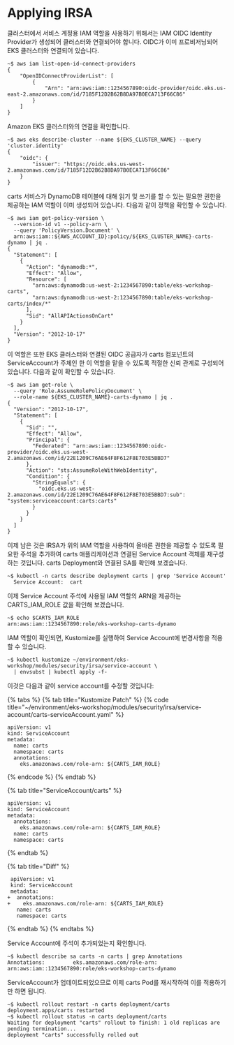 # Applying IRSA

클러스터에서 서비스 계정용 IAM 역할을 사용하기 위해서는 IAM OIDC Identity Provider가 생성되어 클러스터와 연결되어야 합니다. OIDC가 이미 프로비저닝되어 EKS 클러스터와 연결되어 있습니다.

```
~$ aws iam list-open-id-connect-providers
{
    "OpenIDConnectProviderList": [
        {
            "Arn": "arn:aws:iam::1234567890:oidc-provider/oidc.eks.us-east-2.amazonaws.com/id/7185F12D2B62B8DA97B0ECA713F66C86"
        }
    ]
}
```



Amazon EKS 클러스터와의 연결을 확인합니다.

```
~$ aws eks describe-cluster --name ${EKS_CLUSTER_NAME} --query 'cluster.identity'
{
    "oidc": {
        "issuer": "https://oidc.eks.us-west-2.amazonaws.com/id/7185F12D2B62B8DA97B0ECA713F66C86"
    }
}
```



carts 서비스가 DynamoDB 테이블에 대해 읽기 및 쓰기를 할 수 있는 필요한 권한을 제공하는 IAM 역할이 이미 생성되어 있습니다. 다음과 같이 정책을 확인할 수 있습니다.

```
~$ aws iam get-policy-version \
  --version-id v1 --policy-arn \
  --query 'PolicyVersion.Document' \
  arn:aws:iam::${AWS_ACCOUNT_ID}:policy/${EKS_CLUSTER_NAME}-carts-dynamo | jq .
{
  "Statement": [
    {
      "Action": "dynamodb:*",
      "Effect": "Allow",
      "Resource": [
        "arn:aws:dynamodb:us-west-2:1234567890:table/eks-workshop-carts",
        "arn:aws:dynamodb:us-west-2:1234567890:table/eks-workshop-carts/index/*"
      ],
      "Sid": "AllAPIActionsOnCart"
    }
  ],
  "Version": "2012-10-17"
}
```



이 역할은 또한 EKS 클러스터와 연결된 OIDC 공급자가 carts 컴포넌트의 ServiceAccount가 주체인 한 이 역할을 맡을 수 있도록 적절한 신뢰 관계로 구성되어 있습니다. 다음과 같이 확인할 수 있습니다.

```
~$ aws iam get-role \
  --query 'Role.AssumeRolePolicyDocument' \
  --role-name ${EKS_CLUSTER_NAME}-carts-dynamo | jq .
{
  "Version": "2012-10-17",
  "Statement": [
    {
      "Sid": "",
      "Effect": "Allow",
      "Principal": {
        "Federated": "arn:aws:iam::1234567890:oidc-provider/oidc.eks.us-west-2.amazonaws.com/id/22E1209C76AE64F8F612F8E703E5BBD7"
      },
      "Action": "sts:AssumeRoleWithWebIdentity",
      "Condition": {
        "StringEquals": {
          "oidc.eks.us-west-2.amazonaws.com/id/22E1209C76AE64F8F612F8E703E5BBD7:sub": "system:serviceaccount:carts:carts"
        }
      }
    }
  ]
}
```



이제 남은 것은 IRSA가 위의 IAM 역할을 사용하여 올바른 권한을 제공할 수 있도록 필요한 주석을 추가하여 carts 애플리케이션과 연결된 Service Account 객체를 재구성하는 것입니다. carts Deployment와 연결된 SA를 확인해 보겠습니다.

```
~$ kubectl -n carts describe deployment carts | grep 'Service Account'
  Service Account:  cart
```



이제 Service Account 주석에 사용될 IAM 역할의 ARN을 제공하는 CARTS\_IAM\_ROLE 값을 확인해 보겠습니다.

```
~$ echo $CARTS_IAM_ROLE
arn:aws:iam::1234567890:role/eks-workshop-carts-dynamo

```



IAM 역할이 확인되면, Kustomize를 실행하여 Service Account에 변경사항을 적용할 수 있습니다.

```
~$ kubectl kustomize ~/environment/eks-workshop/modules/security/irsa/service-account \
  | envsubst | kubectl apply -f-
```



이것은 다음과 같이 service account를 수정할 것입니다:

{% tabs %}
{% tab title="Kustomize Patch" %}
{% code title="~/environment/eks-workshop/modules/security/irsa/service-account/carts-serviceAccount.yaml" %}
```
apiVersion: v1
kind: ServiceAccount
metadata:
  name: carts
  namespace: carts
  annotations:
    eks.amazonaws.com/role-arn: ${CARTS_IAM_ROLE}
```
{% endcode %}
{% endtab %}

{% tab title="ServiceAccount/carts" %}
```
apiVersion: v1
kind: ServiceAccount
metadata:
  annotations:
    eks.amazonaws.com/role-arn: ${CARTS_IAM_ROLE}
  name: carts
  namespace: carts
```
{% endtab %}

{% tab title="Diff" %}
```
 apiVersion: v1
 kind: ServiceAccount
 metadata:
+  annotations:
+    eks.amazonaws.com/role-arn: ${CARTS_IAM_ROLE}
   name: carts
   namespace: carts
```
{% endtab %}
{% endtabs %}

Service Account에 주석이 추가되었는지 확인합니다.

```
~$ kubectl describe sa carts -n carts | grep Annotations
Annotations:         eks.amazonaws.com/role-arn: arn:aws:iam::1234567890:role/eks-workshop-carts-dynamo
```

ServiceAccount가 업데이트되었으므로 이제 carts Pod를 재시작하여 이를 적용하기만 하면 됩니다.

```
~$ kubectl rollout restart -n carts deployment/carts
deployment.apps/carts restarted
~$ kubectl rollout status -n carts deployment/carts
Waiting for deployment "carts" rollout to finish: 1 old replicas are pending termination...
deployment "carts" successfully rolled out
```

